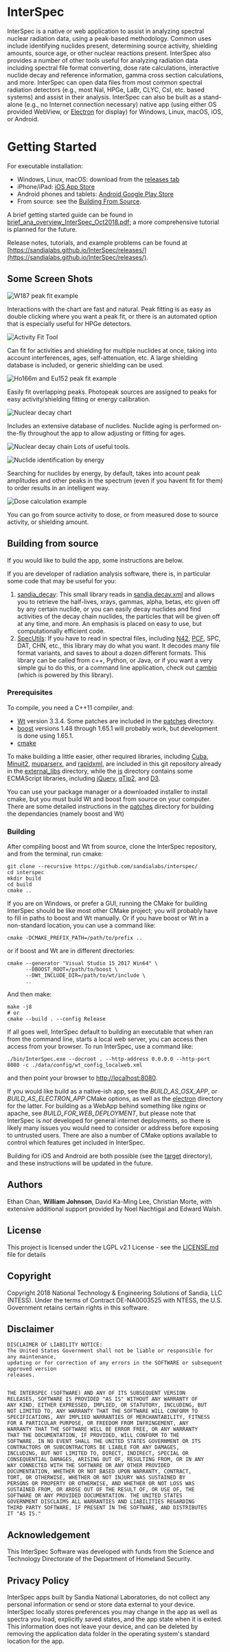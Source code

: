 # InterSpec
InterSpec is a native or web application to assist in analyzing spectral nuclear radiation data, using a peak-based methodology.
Common uses include identifying nuclides present, determining source activity, shielding amounts, source age, or other nuclear reactions present.
InterSpec also provides a number of other tools useful for analyzing radiation data including spectral file format converting,
dose rate calculations, interactive nuclide decay and reference information, gamma cross section calculations, and more.
InterSpec can open data files from most common spectral radiation detectors (e.g., most NaI, HPGe, LaBr, 
CLYC, CsI, etc. based systems) and assist in their analysis.
InterSpec can also be built as a stand-alone (e.g., no Internet connection necessary) native app (using either OS provided WebView, or [Electron](https://github.com/electron/electron) for display) for Windows, Linux, macOS, iOS, or Android.

# Getting Started
For executable installation:
- Windows, Linux, macOS: download from the [releases tab](https://github.com/sandialabs/interspec/releases)
- iPhone/iPad: [iOS App Store](https://itunes.apple.com/us/app/interspec-radiation-analysis/id1447080767?ls=1&mt=8)
- Android phones and tablets: [Android Google Play Store](https://play.google.com/store/apps/details?id=gov.sandia.interspec)
- From source: see the [Building From Source](https://github.com/sandialabs/InterSpec#building-from-source).

A brief getting started guide can be found in [brief_ana_overview_InterSpec_Oct2018.pdf](https://sandialabs.github.io/InterSpec/tutorials/brief_analysis_intro/brief_ana_overview_InterSpec_Oct2018.pdf); a more comprehensive tutorial is planned for the future.

Release notes, tutorials, and example problems can be found at [https://sandialabs.github.io/InterSpec/releases/](https://sandialabs.github.io/InterSpec/releases/).

## Some Screen Shots
![W187 peak fit example](/support/imgs/overview_W187.png?raw=true "Easy to use user interface.")

Interactions with the chart are fast and natural.  Peak fitting is as easy as double clicking where 
you want a peak fit, or there is an automated option that is especially useful for HPGe detectors.

![Activity Fit Tool](/support/imgs/th232_activity_fit.png?raw=true "Advanced fitting for nuclide activity, age, and shielding")

Can fit for activities and shielding for multiple nuclides at once, taking into account interferences, ages, self-attenuation, etc.  A large shielding database is included, or generic shielding can be used.  

![Ho166m and Eu152 peak fit example](/support/imgs/ho166m_eu152_ex.png?raw=true "Advanced peak fitting")

Easily fit overlapping peaks.  Photopeak sources are assigned to peaks for easy activity/shielding fitting or energy calibration.


![Nuclear decay chart](/support/imgs/nuc_decay_chart_example.png?raw=true "Nuclear decay calculations")

Includes an extensive database of nuclides.  Nuclide aging is performed on-the-fly throughout the app to allow adjusting or fitting for ages.


![Nuclear decay chain](/support/imgs/nuc_decay_chain_example.png?raw=true "Decay chain visualization/reference")
Lots of useful tools.


![Nuclide identification by energy](/support/imgs/nuclide_id_help.png?raw=true "Nuclide identification by energy")

Searching for nuclides by energy, by default, takes into acount peak amplitudes and other peaks in the spectrum (even if you havent fit for them)
to order results in an intelligent way.


![Dose calculation example](/support/imgs/dose_calculator.png?raw=true "Dose calculator")

You can go from source activity to dose, or from measured dose to source activity, or shielding amount.  


## Building from source

If you would like to build the app, some instructions are below.

If you are developer of radiation analysis software, there is, in particular some code that 
may be useful for you:
1. [sandia_decay](https://github.com/sandialabs/SandiaDecay): This small library reads in [sandia.decay.xml](https://github.com/sandialabs/SandiaDecay/tree/master/data/sandia.decay.xml) and allows you to retrieve the half-lives, xrays, gammas, alpha, betas, etc given off by any certain nuclide, or you can easily decay nuclides and find activities of the decay chain nuclides, the particles that will be given off at any time, and more.  An emphasis is placed on easy to use, but computationally efficient code.
2. [SpecUtils](https://github.com/sandialabs/SpecUtils): If you have to read in spectral files, including [N42](https://www.nist.gov/programs-projects/ansiieee-n4242-standard), [PCF](http://prod.sandia.gov/techlib/access-control.cgi/2017/179107.pdf), SPC, DAT, CHN, etc., this library may do what you want.  It decodes many file format variants, and saves to about a dozen different formats.  This library can be called from c++, Python, or Java, or if you want a very simple gui to do this, or a command line application, check out [cambio](https://github.com/sandialabs/cambio/) (which is powered by this library).


### Prerequisites

To compile, you need a C++11 compiler, and:
* [Wt](https://www.webtoolkit.eu/wt) version 3.3.4.  Some patches are included in the [patches](https://github.com/sandialabs/InterSpec/tree/master/target/patches/wt/3.3.4) directory.
* [boost](https://www.boost.org/) versions 1.48 through 1.65.1 will probably work, but development is done using 1.65.1.
* [cmake](https://cmake.org/) 

To make building a little easier, other required libraries, including
[Cuba](http://www.feynarts.de/cuba), 
[Minuit2](https://github.com/root-project/root/tree/master/math/minuit2), 
[muparserx](https://github.com/beltoforion/muparserx), 
and [rapidxml](http://rapidxml.sourceforge.net/), are included in this git repository already in the
[external_libs](https://github.com/sandialabs/interspec/tree/master/external_libs) directory, while 
the [js](https://github.com/sandialabs/interspec/tree/master/js) directory contains some ECMAScript libraries, including
[jQuery](https://jquery.org),
[qTip2](http://qtip2.com), and
[D3](https://d3js.org).

You can use your package manager or a downloaded installer to install cmake, but you must build
Wt and boost from source on your computer.  There are some detailed instructions in the
[patches](/target/patches/) directory for building the dependancies (namely boost and Wt)

### Building

After compiling boost and Wt from source, clone the InterSpec repository, and from the terminal, run cmake:

```
git clone --recursive https://github.com/sandialabs/interspec/
cd interspec
mkdir build
cd build
cmake ..
```

If you are on Windows, or prefer a GUI, running the CMake for building InterSpec should be like
most other CMake project; you will probably have to fill in paths to boost and Wt manually.  Or if
you have boost or Wt in a non-standard location, you can use a command like:

```
cmake -DCMAKE_PREFIX_PATH=/path/to/prefix ..
```
or if boost and Wt are in different directories:
```
cmake --generator "Visual Studio 15 2017 Win64" \
      --DBOOST_ROOT=/path/to/boost \
      --DWt_INCLUDE_DIR=/path/to/wt/include \
      ..
```


And then make:
```
make -j8
# or
cmake --build . --config Release
```

If all goes well, InterSpec default to building an executable that when ran from the command line, starts a local web server, you can access then access from your browser.  To run InterSpec, use a command like:
```
./bin/InterSpec.exe --docroot . --http-address 0.0.0.0 --http-port 8080 -c ./data/config/wt_config_localweb.xml
```
and then point your browser to [http://localhost:8080](http://localhost:8080).


If you would like build as a native-ish app, see the *BUILD_AS_OSX_APP*, or *BUILD_AS_ELECTRON_APP* CMake options, as well as the [electron](/target/electron/) directory for the latter.
For building as a WebApp behind something like nginx or apache, see *BUILD_FOR_WEB_DEPLOYMENT*, but please note that InterSpec is *not* developed for general internet deployments, so there is likely many issues you would need to consider or address before exposing to untrusted users.
There are also a number of CMake options available to control which features get included in InterSpec.


Building for iOS and Android are both possible (see the [target](https://github.com/sandialabs/interspec/tree/master/target) directory), and these instructions will be updated in the future.

## Authors
Ethan Chan, **William Johnson**, David Ka-Ming Lee, Christian Morte, with
extensive additional support provided by Noel Nachtigal and Edward Walsh.

## License
This project is licensed under the LGPL v2.1 License - see the [LICENSE.md](LICENSE.md) file for details

## Copyright
Copyright 2018 National Technology & Engineering Solutions of Sandia, LLC (NTESS).
Under the terms of Contract DE-NA0003525 with NTESS, the U.S. Government retains certain rights in this software.

 ## Disclaimer
```
DISCLAIMER OF LIABILITY NOTICE:
The United States Government shall not be liable or responsible for any maintenance,
updating or for correction of any errors in the SOFTWARE or subsequent approved version
releases.


THE INTERSPEC (SOFTWARE) AND ANY OF ITS SUBSEQUENT VERSION
RELEASES, SOFTWARE IS PROVIDED "AS IS" WITHOUT ANY WARRANTY OF
ANY KIND, EITHER EXPRESSED, IMPLIED, OR STATUTORY, INCLUDING, BUT
NOT LIMITED TO, ANY WARRANTY THAT THE SOFTWARE WILL CONFORM TO
SPECIFICATIONS, ANY IMPLIED WARRANTIES OF MERCHANTABILITY, FITNESS
FOR A PARTICULAR PURPOSE, OR FREEDOM FROM INFRINGEMENT, ANY
WARRANTY THAT THE SOFTWARE WILL BE ERROR FREE, OR ANY WARRANTY
THAT THE DOCUMENTATION, IF PROVIDED, WILL CONFORM TO THE
SOFTWARE. IN NO EVENT SHALL THE UNITED STATES GOVERNMENT OR ITS
CONTRACTORS OR SUBCONTRACTORS BE LIABLE FOR ANY DAMAGES,
INCLUDING, BUT NOT LIMITED TO, DIRECT, INDIRECT, SPECIAL OR
CONSEQUENTIAL DAMAGES, ARISING OUT OF, RESULTING FROM, OR IN ANY
WAY CONNECTED WITH THE SOFTWARE OR ANY OTHER PROVIDED
DOCUMENTATION, WHETHER OR NOT BASED UPON WARRANTY, CONTRACT,
TORT, OR OTHERWISE, WHETHER OR NOT INJURY WAS SUSTAINED BY
PERSONS OR PROPERTY OR OTHERWISE, AND WHETHER OR NOT LOSS WAS
SUSTAINED FROM, OR AROSE OUT OF THE RESULT OF, OR USE OF, THE
SOFTWARE OR ANY PROVIDED DOCUMENTATION. THE UNITED STATES
GOVERNMENT DISCLAIMS ALL WARRANTIES AND LIABILITIES REGARDING
THIRD PARTY SOFTWARE, IF PRESENT IN THE SOFTWARE, AND DISTRIBUTES
IT "AS IS."
```

 ## Acknowledgement
This InterSpec Software was developed with funds from the Science and Technology Directorate of the Department of Homeland Security.

 ## Privacy Policy
InterSpec apps built by Sandia National Laboratories, do not collect any personal information or send or store data external to your device.  InterSpec locally stores preferences you may change in the app as well as spectra you load, explicitly saved states, and the app state when it is exited. This information does not leave your device, and can be deleted by removing the application data folder in the operating system's standard location for the app.
